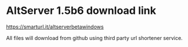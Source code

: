 # AltServer 1.5b6 download link
https://smarturl.it/altserverbetawindows

All files will download from github using third party url shortener service.
